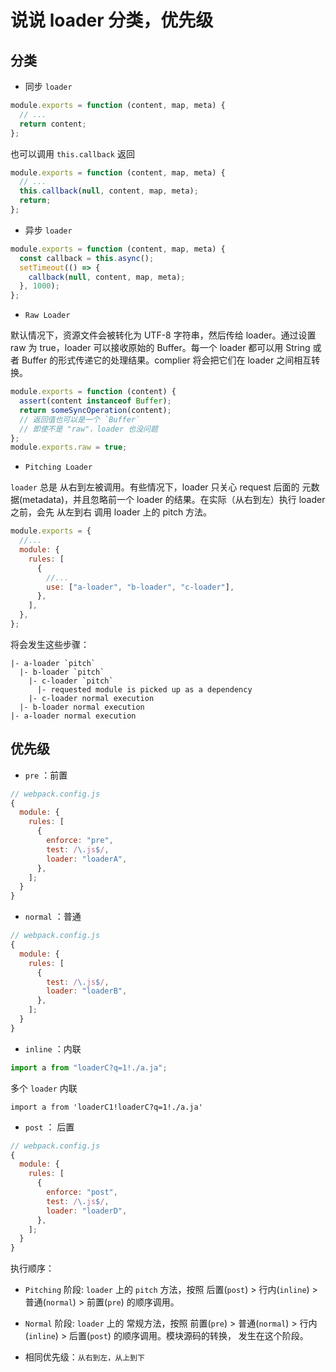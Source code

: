 # 说说 loader 分类，优先级

## 分类

- 同步 `loader`

```js
module.exports = function (content, map, meta) {
  // ...
  return content;
};
```

也可以调用 `this.callback` 返回

```js
module.exports = function (content, map, meta) {
  // ...
  this.callback(null, content, map, meta);
  return;
};
```

- 异步 `loader`

```js
module.exports = function (content, map, meta) {
  const callback = this.async();
  setTimeout(() => {
    callback(null, content, map, meta);
  }, 1000);
};
```

- `Raw Loader`

默认情况下，资源文件会被转化为 UTF-8 字符串，然后传给 loader。通过设置 raw 为 true，loader 可以接收原始的 Buffer。每一个 loader 都可以用 String 或者 Buffer 的形式传递它的处理结果。complier 将会把它们在 loader 之间相互转换。

```js
module.exports = function (content) {
  assert(content instanceof Buffer);
  return someSyncOperation(content);
  // 返回值也可以是一个 `Buffer`
  // 即使不是 "raw"，loader 也没问题
};
module.exports.raw = true;
```

- `Pitching Loader`

`loader` 总是 从右到左被调用。有些情况下，loader 只关心 request 后面的 元数据(metadata)，并且忽略前一个 loader 的结果。在实际（从右到左）执行 loader 之前，会先 从左到右 调用 loader 上的 pitch 方法。

```js
module.exports = {
  //...
  module: {
    rules: [
      {
        //...
        use: ["a-loader", "b-loader", "c-loader"],
      },
    ],
  },
};
```

将会发生这些步骤：

```
|- a-loader `pitch`
  |- b-loader `pitch`
    |- c-loader `pitch`
      |- requested module is picked up as a dependency
    |- c-loader normal execution
  |- b-loader normal execution
|- a-loader normal execution
```

## 优先级

- `pre` ：前置

```js
// webpack.config.js
{
  module: {
    rules: [
      {
        enforce: "pre",
        test: /\.js$/,
        loader: "loaderA",
      },
    ];
  }
}
```

- `normal` ：普通

```js
// webpack.config.js
{
  module: {
    rules: [
      {
        test: /\.js$/,
        loader: "loaderB",
      },
    ];
  }
}
```

- `inline` ：内联

```js
import a from "loaderC?q=1!./a.ja";
```

多个 `loader` 内联

```
import a from 'loaderC1!loaderC?q=1!./a.ja'
```

- `post` ： 后置

```js
// webpack.config.js
{
  module: {
    rules: [
      {
        enforce: "post",
        test: /\.js$/,
        loader: "loaderD",
      },
    ];
  }
}
```

执行顺序：

- `Pitching` 阶段: `loader` 上的 `pitch` 方法，按照 后置(`post`) > 行内(`inline`) > 普通(`normal`) > 前置(`pre`) 的顺序调用。

- `Normal` 阶段: `loader` 上的 常规方法，按照 前置(`pre`) > 普通(`normal`) > 行内(`inline`) > 后置(`post`) 的顺序调用。模块源码的转换， 发生在这个阶段。

- 相同优先级：`从右到左，从上到下`
